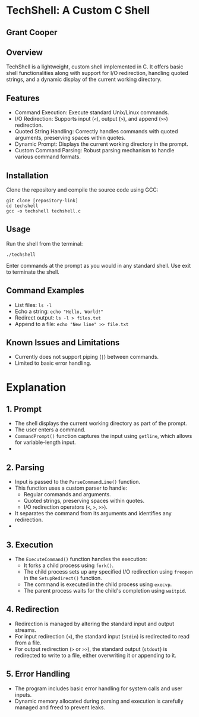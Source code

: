 # TechShell: A Custom C Shell
## Grant Cooper
## Overview
TechShell is a lightweight, custom shell implemented in C. It offers basic shell functionalities along with support for I/O redirection, handling quoted strings, and a dynamic display of the current working directory.

## Features
- Command Execution: Execute standard Unix/Linux commands.
- I/O Redirection: Supports input (`<`), output (`>`), and append (`>>`) redirection.
- Quoted String Handling: Correctly handles commands with quoted arguments, preserving spaces within quotes.
- Dynamic Prompt: Displays the current working directory in the prompt.
- Custom Command Parsing: Robust parsing mechanism to handle various command formats.

## Installation
Clone the repository and compile the source code using GCC:
````
git clone [repository-link]
cd techshell
gcc -o techshell techshell.c
````
## Usage
Run the shell from the terminal:
````
./techshell
````
Enter commands at the prompt as you would in any standard shell. Use exit to terminate the shell.

## Command Examples
- List files: `ls -l`
- Echo a string: `echo "Hello, World!"`
- Redirect output: `ls -l > files.txt`
- Append to a file: `echo "New line" >> file.txt`
## Known Issues and Limitations
- Currently does not support piping (`|`) between commands.
- Limited to basic error handling.


# Explanation
## 1. Prompt
- The shell displays the current working directory as part of the prompt.
- The user enters a command.
- `CommandPrompt()` function captures the input using `getline`, which allows for variable-length input.
- 
## 2. Parsing
- Input is passed to the `ParseCommandLine()` function.
- This function uses a custom parser to handle:
  - Regular commands and arguments.
  - Quoted strings, preserving spaces within quotes.
  - I/O redirection operators (`<`, `>`, `>>`).
- It separates the command from its arguments and identifies any redirection.
- 
## 3. Execution
- The `ExecuteCommand()` function handles the execution:
  - It forks a child process using `fork()`.
  - The child process sets up any specified I/O redirection using `freopen` in the `SetupRedirect()` function.
  - The command is executed in the child process using `execvp`.
  - The parent process waits for the child's completion using `waitpid`.

## 4. Redirection
- Redirection is managed by altering the standard input and output streams.
- For input redirection (`<`), the standard input (`stdin`) is redirected to read from a file.
- For output redirection (`>` or `>>`), the standard output (`stdout`) is redirected to write to a file, either overwriting it or appending to it.

## 5. Error Handling
- The program includes basic error handling for system calls and user inputs.
- Dynamic memory allocated during parsing and execution is carefully managed and freed to prevent leaks.
